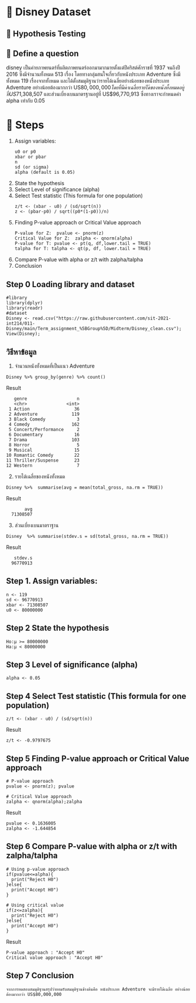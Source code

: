 # 🎯 Disney Dataset
## 📌 Hypothesis Testing
## 📖 Define a question
disney เป็นค่ายภาพยนตร์ที่ผลิตภาพยนตร์ออกมามากมายตั้งแต่ปีคริสต์ศักราชที่ 1937 จนถึงปี 2016 ซึ่งมีจำนวนทั้งหมด   513 เรื่อง โดยทางกลุ่มสนใจเกี่ยวกับหนังประเภท Adventure ซึ่งมีทั้งหมด 119 เรื่องจากทั้งหมด และได้ตั้งสมมุติฐานว่ารายได้เฉลี่ยอย่างน้อยของหนังประเภท Adventure อย่างน้อยต้องมากกว่า US$80,000,000 โดยที่มีค่าเฉลี่ยรายได้ของหนังทั้งหมดอยู่ที่ US$71,308,507 และส่วนเบี่ยงเบนมาตรฐานอยู่ที่ US$96,770,913 ซึ่งทางเราจะกำหนดค่า alpha เท่ากับ 0.05 

# 📑 Steps
1. Assign variables:
    ```{R}
    u0 or p0
    xbar or pbar
    n
    sd (or sigma)
    alpha (default is 0.05)
    ```
2. State the hypothesis
3. Select Level of significance (alpha)
4. Select Test statistic (This formula for one population)
    ```{R}
    z/t <- (xbar - u0) / (sd/sqrt(n))
    z <- (pbar-p0) / sqrt((p0*(1-p0))/n)
    ```
5. Finding P-value approach or Critical Value approach
    ```{R}
    P-value for Z:  pvalue <- pnorm(z)
    Critical Value for Z:  zalpha <- qnorm(alpha)
    P-value for T: pvalue <- pt(q, df,lower.tail = TRUE)
    talpha for T: talpha <- qt(p, df, lower.tail = TRUE)
   ```
6. Compare P-value with alpha or z/t with zalpha/talpha
7. Conclusion


## Step 0 Loading library and dataset 
```{R}
#library
library(dplyr)
library(readr)
#dataset
Disney <- read.csv("https://raw.githubusercontent.com/sit-2021-int214/011-Disney/main/Term_assignment_%5BGroup%5D/Midterm/Disney_clean.csv");
View(Disney);
```
## วิธีหาข้อมูล
1. จำนวนหนังทั้งหมดที่เป็นแนว Adventure
```{R}
Disney %>% group_by(genre) %>% count() 
```
Result
```{R}
   genre                   n
   <chr>               <int>
 1 Action                 36
 2 Adventure             119
 3 Black Comedy            3
 4 Comedy                162
 5 Concert/Performance     2
 6 Documentary            16
 7 Drama                 103
 8 Horror                  5
 9 Musical                15
10 Romantic Comedy        22
11 Thriller/Suspense      23
12 Western                 7
```
2. รายได้เฉลี่ยของหนังทั้งหมด
```{R}
Disney %>%  summarise(avg = mean(total_gross, na.rm = TRUE)) 
```
Result
```{R}
       avg
  71308507
```
3. ส่วนเบี่ยงเบนมาตราฐาน
```{R}
Disney  %>% summarise(stdev.s = sd(total_gross, na.rm = TRUE))
```
Result
```{R}
   stdev.s
  96770913
```

## Step 1. Assign variables: 
```{R}
n <- 119
sd <- 96770913
xbar <- 71308507
u0 <- 80000000
```
## Step 2 State the hypothesis 
```{R}
Ho:μ >= 80000000
Ha:μ < 80000000   
```

##  Step 3 Level of significance (alpha) 
```{R}
alpha <- 0.05
```

## Step 4 Select Test statistic (This formula for one population) 
```{R}
z/t <- (xbar - u0) / (sd/sqrt(n))

```
Result
```{R}
z/t <- -0.9797675
```


## Step 5 Finding P-value approach or Critical Value approach  
```{R}
# P-value approach
pvalue <- pnorm(z); pvalue

# Critical Value approach
zalpha <- qnorm(alpha);zalpha
```
Result
```{R}
pvalue <- 0.1636005
zalpha <- -1.644854
```

## Step 6  Compare P-value with alpha or z/t with zalpha/talpha 
```{R}
# Using p-value approach
if(pvalue<=alpha){
  print("Reject H0")
}else{
  print("Accept H0")
}

# Using critical value
if(z<=zalpha){
  print("Reject H0")
}else{
  print("Accept H0")
}
```
Result
```{R}
P-value approach : "Accept H0"
Critical value approach : "Accept H0"
```

##  Step 7 Conclusion 
```{R}
จากการทดสอบสมมุติฐานสรุปว่ายอมรับสมมุติฐานข้างต้นคือ หนังประเภท Adventure จะมีรายได้เฉลี่ย อย่างน้อยต้องมากกว่า US$80,000,000  
```
